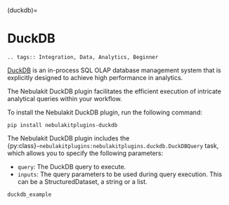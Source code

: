 (duckdb)=

# DuckDB

```{eval-rst}
.. tags:: Integration, Data, Analytics, Beginner
```

[DuckDB](https://duckdb.org/) is an in-process SQL OLAP database management system that is explicitly designed to achieve high performance in analytics.

The Nebulakit DuckDB plugin facilitates the efficient execution of intricate analytical queries within your workflow.

To install the Nebulakit DuckDB plugin, run the following command:

```
pip install nebulakitplugins-duckdb
```

The Nebulakit DuckDB plugin includes the {py:class}`~nebulakitplugins:nebulakitplugins.duckdb.DuckDBQuery` task, which allows you to specify the following parameters:

- `query`: The DuckDB query to execute.
- `inputs`: The query parameters to be used during query execution. This can be a StructuredDataset, a string or a list.

```{auto-examples-toc}
duckdb_example
```

